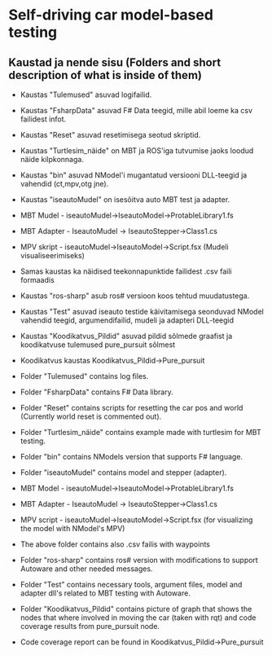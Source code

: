 # Self-driving car model-based testing 


## Kaustad ja nende sisu (Folders and short description of what is inside of them)

* Kaustas "Tulemused" asuvad logifailid.
* Kaustas "FsharpData" asuvad F# Data teegid, mille abil loeme ka csv failidest infot.
* Kaustas "Reset" asuvad resetimisega seotud skriptid.
* Kaustas "Turtlesim_näide" on MBT ja ROS'iga tutvumise jaoks loodud näide kilpkonnaga.
* Kaustas "bin" asuvad NModel'i mugantatud versiooni DLL-teegid ja vahendid (ct,mpv,otg jne).
* Kaustas "iseautoMudel" on isesõitva auto MBT test ja adapter.
 * MBT Mudel - iseautoMudel->IseautoModel->ProtableLibrary1.fs
 * MBT Adapter - IseautoMudel -> IseautoStepper->Class1.cs
 * MPV skript - iseautoMudel->IseautoModel->Script.fsx (Mudeli visualiseerimiseks)
 * Samas kaustas ka näidised teekonnapunktide failidest .csv faili formaadis
* Kaustas "ros-sharp" asub ros# versioon koos tehtud muudatustega.
* Kaustas "Test" asuvad iseauto testide käivitamisega seonduvad NModel vahendid teegid, argumendifailid, mudeli ja adapteri DLL-teegid
* Kaustas "Koodikatvus_Pildid" asuvad pildid sõlmede graafist ja koodikatvuse tulemused pure_pursuit sõlmest
 * Koodikatvus kaustas Koodikatvus_Pildid->Pure_pursuit


* Folder "Tulemused" contains log files.
* Folder "FsharpData" contains F# Data library.
* Folder "Reset" contains scripts for resetting the car pos and world (Currently world reset is commented out).
* Folder "Turtlesim_näide" contains example made with turtlesim for MBT testing.
* Folder "bin" contains  NModels version that supports F# language.
* Folder "iseautoMudel" contains model and stepper (adapter).
 * MBT Model - iseautoMudel->IseautoModel->ProtableLibrary1.fs
 * MBT Adapter - IseautoMudel -> IseautoStepper->Class1.cs
 * MPV script - iseautoMudel->IseautoModel->Script.fsx (for visualizing the model with NModel's MPV)
 * The above folder contains also .csv failis with waypoints
* Folder "ros-sharp" contains ros# version with modifications to support Autoware and other needed messages.
* Folder "Test" contains  necessary tools, argument files, model and adapter dll's  related to MBT testing with Autoware.
* Folder "Koodikatvus_Pildid" contains picture of graph that shows the nodes that where involved in moving the car (taken with rqt) and code coverage results from pure_pursuit node.  
 * Code coverage report can be found in  Koodikatvus_Pildid->Pure_pursuit
